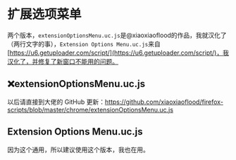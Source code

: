 # 扩展选项菜单

两个版本，`extensionOptionsMenu.uc.js`是@xiaoxiaoflood的作品，我就汉化了（两行文字的事），`Extension Options Menu.uc.js`来自[https://u6.getuploader.com/script/](https://u6.getuploader.com/script/)，我汉化了，并修复了新窗口不能用的问题。

## ❌extensionOptionsMenu.uc.js

以后请直接到大佬的 GitHub 更新：https://github.com/xiaoxiaoflood/firefox-scripts/blob/master/chrome/extensionOptionsMenu.uc.js

## Extension Options Menu.uc.js

因为这个通用，所以建议使用这个版本，我也在用。

